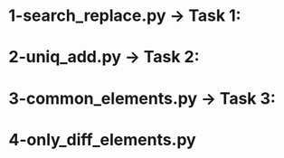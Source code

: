 # 1-search_replace.py -> Task 1:
# 2-uniq_add.py -> Task 2:
# 3-common_elements.py -> Task 3:
# 4-only_diff_elements.py